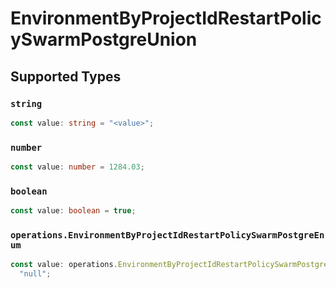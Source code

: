 # EnvironmentByProjectIdRestartPolicySwarmPostgreUnion


## Supported Types

### `string`

```typescript
const value: string = "<value>";
```

### `number`

```typescript
const value: number = 1284.03;
```

### `boolean`

```typescript
const value: boolean = true;
```

### `operations.EnvironmentByProjectIdRestartPolicySwarmPostgreEnum`

```typescript
const value: operations.EnvironmentByProjectIdRestartPolicySwarmPostgreEnum =
  "null";
```

